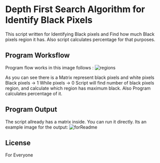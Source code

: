 # Depth First Search Algorithm for Identify Black Pixels

This script written for Identifying Black pixels and Find how much Black pixels region it has.
Also script calculates percentage for that purposes. 



## Program Worksflow
Program flow works in this image follows : 
![regions](https://user-images.githubusercontent.com/63451008/106069580-d160ff80-6113-11eb-9920-aa21070fae03.PNG)

As you can see there is a Matrix represent black pixels and white pixels
Black pixels -> 1
While pixels -> 0
Script will find number of  black pixels region, and calculate which region has maximum black.
Also Program calculates percentage of it.




## Program Output
The script allready has a matrix inside. You can run it directly.
Its an example image for the output:
![forReadme](https://user-images.githubusercontent.com/63451008/106069323-5d265c00-6113-11eb-97f8-1d780d09d6fe.PNG)



## License
For Everyone
